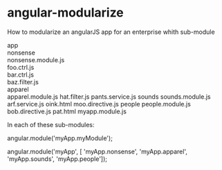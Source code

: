 angular-modularize
==================

How to modularize an angularJS app for an enterprise whith sub-module


app  
    nonsense  
        nonsense.module.js  
        foo.ctrl.js  
        bar.ctrl.js  
        baz.filter.js  
    apparel  
        apparel.module.js
        hat.filter.js
        pants.service.js
    sounds
        sounds.module.js
        arf.service.js
        oink.html
        moo.directive.js
    people
        people.module.js
        bob.directive.js
        pat.html
    myapp.module.js


In each of these sub-modules:

angular.module('myApp.myModule');


angular.module('myApp', [
   'myApp.nonsense', 
   'myApp.apparel', 
   'myApp.sounds', 
   'myApp.people']);